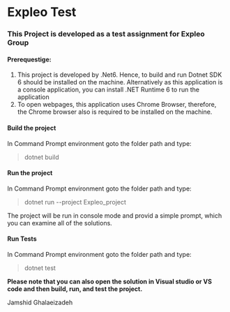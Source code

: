 # Expleo Test
### This Project is developed as a test assignment for Expleo Group

#### Prerequestige: 
1. This project is developed by .Net6. Hence, to build and run Dotnet SDK 6 should be installed on the machine. Alternatively as this application is a console application, you can install .NET Runtime 6 to run the application
2. To open webpages, this application uses Chrome Browser, therefore, the Chrome browser also is required to be installed on the machine.

#### Build the project
In Command Prompt environment goto the folder path and type: 
>   dotnet build

#### Run the project 
In Command Prompt environment goto the folder path and type:
>   dotnet run --project Expleo_project

The project will be run in console mode and provid a simple prompt, which you can examine all of the solutions.
#### Run Tests
In Command Prompt environment goto the folder path and type:
>    dotnet test

**Please note that you can also open the solution in Visual studio or VS code and then build, run, and test the project.**

Jamshid Ghalaeizadeh
